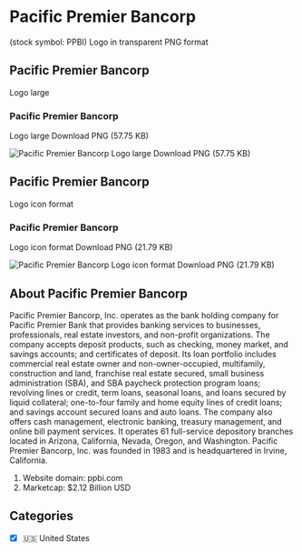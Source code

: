 # Pacific Premier Bancorp
 (stock symbol: PPBI) Logo in transparent PNG format

## Pacific Premier Bancorp
 Logo large

### Pacific Premier Bancorp
 Logo large Download PNG (57.75 KB)

![Pacific Premier Bancorp
 Logo large Download PNG (57.75 KB)](/img/orig/PPBI_BIG-0abe4535.png)

## Pacific Premier Bancorp
 Logo icon format

### Pacific Premier Bancorp
 Logo icon format Download PNG (21.79 KB)

![Pacific Premier Bancorp
 Logo icon format Download PNG (21.79 KB)](/img/orig/PPBI-4cf7b180.png)

## About Pacific Premier Bancorp


Pacific Premier Bancorp, Inc. operates as the bank holding company for Pacific Premier Bank that provides banking services to businesses, professionals, real estate investors, and non-profit organizations. The company accepts deposit products, such as checking, money market, and savings accounts; and certificates of deposit. Its loan portfolio includes commercial real estate owner and non-owner-occupied, multifamily, construction and land, franchise real estate secured, small business administration (SBA), and SBA paycheck protection program loans; revolving lines or credit, term loans, seasonal loans, and loans secured by liquid collateral; one-to-four family and home equity lines of credit loans; and savings account secured loans and auto loans. The company also offers cash management, electronic banking, treasury management, and online bill payment services. It operates 61 full-service depository branches located in Arizona, California, Nevada, Oregon, and Washington. Pacific Premier Bancorp, Inc. was founded in 1983 and is headquartered in Irvine, California.

1. Website domain: ppbi.com
2. Marketcap: $2.12 Billion USD


## Categories
- [x] 🇺🇸 United States
